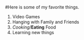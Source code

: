 #Here is some of my favorite things.

1. Video Games
2. Hanging with Family and Friends
3. *Cooking*/**Eating** Food
4. Learning new things


